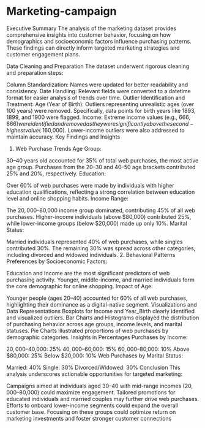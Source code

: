 # Marketing-campaign
Executive Summary
The analysis of the marketing dataset provides comprehensive insights into customer behavior, focusing on how demographics and socioeconomic factors influence purchasing patterns. These findings can directly inform targeted marketing strategies and customer engagement plans.

Data Cleaning and Preparation
The dataset underwent rigorous cleaning and preparation steps:

Column Standardization: Names were updated for better readability and consistency.
Date Handling: Relevant fields were converted to a datetime format for easier analysis of trends over time.
Outlier Identification and Treatment:
Age (Year of Birth): Outliers representing unrealistic ages (over 100 years) were removed. Specifically, data points for birth years like 1893, 1899, and 1900 were flagged.
Income: Extreme income values (e.g., $666,666) were identified and removed as they were significantly above the second-highest value (~$160,000). Lower-income outliers were also addressed to maintain accuracy.
Key Findings and Insights
1. Web Purchase Trends
Age Group:

30–40 years old accounted for 35% of total web purchases, the most active age group.
Purchases from the 20–30 and 40–50 age brackets contributed 25% and 20%, respectively.
Education:

Over 60% of web purchases were made by individuals with higher education qualifications, reflecting a strong correlation between education level and online shopping habits.
Income Range:

The $20,000–$80,000 income group dominated, contributing 45% of all web purchases.
Higher-income individuals (above $80,000) contributed 25%, while lower-income groups (below $20,000) made up only 10%.
Marital Status:

Married individuals represented 40% of web purchases, while singles contributed 30%. The remaining 30% was spread across other categories, including divorced and widowed individuals.
2. Behavioral Patterns
Preferences by Socioeconomic Factors:

Education and Income are the most significant predictors of web purchasing activity.
Younger, middle-income, and married individuals form the core demographic for online shopping.
Impact of Age:

Younger people (ages 20–40) accounted for 60% of all web purchases, highlighting their dominance as a digital-native segment.
Visualizations and Data Representations
Boxplots for Income and Year_Birth clearly identified and visualized outliers.
Bar Charts and Histograms displayed the distribution of purchasing behavior across age groups, income levels, and marital statuses.
Pie Charts illustrated proportions of web purchases by demographic categories.
Insights in Percentages
Purchases by Income:

$20,000–$40,000: 25%
$40,000–$60,000: 15%
$60,000–$80,000: 10%
Above $80,000: 25%
Below $20,000: 10%
Web Purchases by Marital Status:

Married: 40%
Single: 30%
Divorced/Widowed: 30%
Conclusion
This analysis underscores actionable opportunities for targeted marketing:

Campaigns aimed at individuals aged 30–40 with mid-range incomes ($20,000–$80,000) could maximize engagement.
Tailored promotions for educated individuals and married couples may further drive web purchases.
Efforts to onboard lower-income segments could expand the overall customer base.
Focusing on these groups could optimize return on marketing investments and foster stronger customer connections
